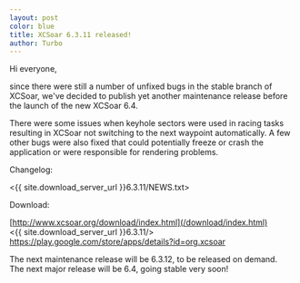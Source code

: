```yaml
---
layout: post
color: blue
title: XCSoar 6.3.11 released!
author: Turbo
---
```

Hi everyone,

since there were still a number of unfixed bugs in the stable branch of XCSoar,
we've decided to publish yet another maintenance release before the launch of
the new XCSoar 6.4.

There were some issues when keyhole sectors were used in racing tasks resulting
in XCSoar not switching to the next waypoint automatically. A few other bugs
were also fixed that could potentially freeze or crash the application or were
responsible for rendering problems.

Changelog:

  <{{ site.download_server_url }}6.3.11/NEWS.txt>

Download:

  [http://www.xcsoar.org/download/index.html](/download/index.html)  
  <{{ site.download_server_url }}6.3.11/>  
  <https://play.google.com/store/apps/details?id=org.xcsoar>
  
The next maintenance release will be 6.3.12, to be released on demand.  
The next major release will be 6.4, going stable very soon!

